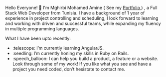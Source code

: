 Hello Everyone! 👋 
I'm Mghirbi Mohamed Amine ( See my <a link href="https://mohamed-amine-mghirbi.herokuapp.com/">Portfolio </a> ) , a Full Stack Web Developer from Tunisia. I have a background of 1 year of experience in project controlling and scheduling, I look forward to learning and working with driven and successful teams, while expanding my fluency in multiple programming languages.

What I have been upto recently:
<ul>
  <li> :telescope: I’m currently learning AngularJS. </li>
  <li> :seedling: I’m currently honing my skills in Ruby on Rails. </li>
  <li> :speech_balloon: I can help you build a product, a feature or a website. Look through some of my work! If you like what you see and have a project you need coded, don’t hesistate to contact me. </li>
</ul>



